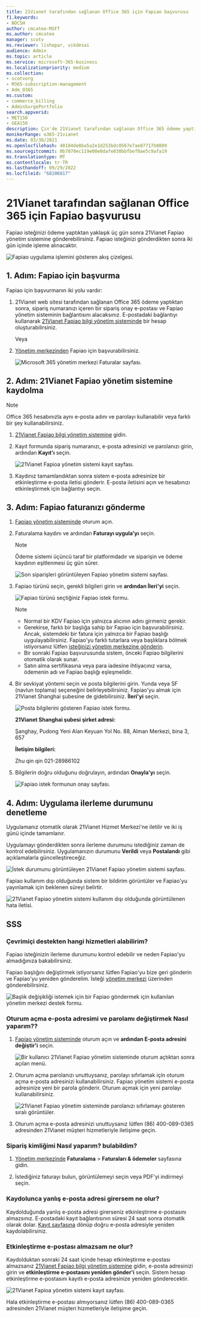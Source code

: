 ```yaml
---
title: 21Vianet tarafından sağlanan Office 365 için Fapiao başvurusu
f1.keywords:
- NOCSH
author: cmcatee-MSFT
ms.author: cmcatee
manager: scotv
ms.reviewer: lishepar, vikdesai
audience: Admin
ms.topic: article
ms.service: microsoft-365-business
ms.localizationpriority: medium
ms.collection:
- scotvorg
- M365-subscription-management
- Adm_O365
ms.custom:
- commerce_billing
- AdminSurgePortfolio
search.appverid:
- MET150
- GEA150
description: Çin'de 21Vianet tarafından sağlanan Office 365 ödeme yaptıktan sonra Fapiao isteğinizi 21Vianet Fapiao yönetim sistemine nasıl göndereceğinizi öğrenin.
monikerRange: o365-21vianet
ms.date: 03/30/2021
ms.openlocfilehash: 48184de0ba5a2e1d253bdc0567e7ae87717b0889
ms.sourcegitcommit: 0b7070ec119e00e0dafe030bbfbef0ae5c9afa19
ms.translationtype: MT
ms.contentlocale: tr-TR
ms.lasthandoff: 09/29/2022
ms.locfileid: "68206817"
---
```

# <a name="apply-for-a-fapiao-for-office-365-operated-by-21vianet"></a>21Vianet tarafından sağlanan Office 365 için Fapiao başvurusu

Fapiao isteğinizi ödeme yaptıktan yaklaşık üç gün sonra 21Vianet Fapiao yönetim sistemine gönderebilirsiniz. Fapiao isteğinizi gönderdikten sonra iki gün içinde işleme alınacaktır.
  
![Fapiao uygulama işlemini gösteren akış çizelgesi.](../../media/bf14884a-53f9-4c53-971c-b9b8ad6ec8d3.png)
  
## <a name="step-1-apply-for-a-fapiao"></a>1. Adım: Fapiao için başvurma

Fapiao için başvurmanın iki yolu vardır:
  
1. 21Vianet web sitesi tarafından sağlanan Office 365 ödeme yaptıktan sonra, sipariş numaranızı içeren bir sipariş onay e-postası ve Fapiao yönetim sisteminin bağlantısını alacaksınız. E-postadaki bağlantıyı kullanarak <a href="https://go.microsoft.com/fwlink/p/?linkid=837466" target="_blank">21Vianet Fapiao bilgi yönetim sisteminde</a> bir hesap oluşturabilirsiniz.

    Veya

2. <a href="https://go.microsoft.com/fwlink/p/?linkid=850627" target="_blank">Yönetim merkezinden</a> Fapiao için başvurabilirsiniz.

    ![Microsoft 365 yönetim merkezi Faturalar sayfası.](../../media/a6e3b953-abd4-46aa-a910-08c517915a21.png)
  
## <a name="step-2-register-with-the-21vianet-fapiao-management-system"></a>2. Adım: 21Vianet Fapiao yönetim sistemine kaydolma

> [!NOTE]
> Office 365 hesabınızla aynı e-posta adını ve parolayı kullanabilir veya farklı bir şey kullanabilirsiniz.
  
1. <a href="https://go.microsoft.com/fwlink/p/?linkid=837466" target="_blank">21Vianet Fapiao bilgi yönetim sistemine</a> gidin.

2. Kayıt formunda sipariş numaranızı, e-posta adresinizi ve parolanızı girin, ardından **Kayıt'ı** seçin.

    ![21Vianet Fapioa yönetim sistemi kayıt sayfası.](../../media/60d39184-95b2-4ea4-a8a2-3e11763bec87.png)
  
3. Kaydınız tamamlandıktan sonra sistem e-posta adresinize bir etkinleştirme e-posta iletisi gönderir. E-posta iletisini açın ve hesabınızı etkinleştirmek için bağlantıyı seçin.

## <a name="step-3-submit-your-bill-for-a-fapiao"></a>3. Adım: Fapiao faturanızı gönderme

1. <a href="https://go.microsoft.com/fwlink/p/?linkid=837465" target="_blank">Fapiao yönetim sisteminde</a> oturum açın.

2. Faturalama kaydını ve ardından **Faturayı uygula'yı** seçin.

    > [!NOTE]
    > Ödeme sistemi üçüncü taraf bir platformdadır ve siparişin ve ödeme kaydının eşitlenmesi üç gün sürer.
  
    ![Son siparişleri görüntüleyen Fapiao yönetim sistemi sayfası.](../../media/b319767d-1d10-4cb4-b270-c5fbcee1368e.png)
  
3. Fapiao türünü seçin, gerekli bilgileri girin ve **ardından İleri'yi** seçin.

    ![Fapiao türünü seçtiğiniz Fapiao istek formu.](../../media/56fe3db1-c20f-4082-a39d-02d7ac41fec8.png)
  
    > [!NOTE]
    > - Normal bir KDV Fapiao için yalnızca alıcının adını girmeniz gerekir.
    > - Gerekirse, farklı bir başlığa sahip bir Fapiao için başvurabilirsiniz. Ancak, sistemdeki bir fatura için yalnızca bir Fapiao başlığı uygulayabilirsiniz. Fapiao'yu farklı tutarlara veya başlıklara bölmek istiyorsanız lütfen <a href="https://portal.partner.microsoftonline.cn/Support/SupportOverview.aspx" target="_blank">isteğinizi yönetim merkezine gönderin</a>.
    > - Bir sonraki Fapiao başvurusunda sistem, önceki Fapiao bilgilerini otomatik olarak sunar.
    > - Satın alma sertifikasına veya para iadesine ihtiyacınız varsa, ödemenin adı ve Fapiao başlığı eşleşmelidir.

4. Bir sevkiyat yöntemi seçin ve posta bilgilerini girin. Yunda veya SF (navlun toplama) seçeneğini belirleyebilirsiniz. Fapiao'yu almak için 21Vianet Shanghai şubesine de gidebilirsiniz. **İleri'yi** seçin.

    ![Posta bilgilerini gösteren Fapiao istek formu.](../../media/bba500b4-a51d-477b-81a7-9113b08d39f1.png)
  
    **21Vianet Shanghai şubesi şirket adresi:**

    Şanghay, Pudong Yeni Alan Keyuan Yol No. 88, Alman Merkezi, bina 3, 657

    **İletişim bilgileri:**

    Zhu qin qin 021-28986102

5. Bilgilerin doğru olduğunu doğrulayın, ardından **Onayla'yı** seçin.

    ![Fapiao istek formunun onay sayfası.](../../media/18706d9d-defc-4285-8fd3-990448b44a18.png)
  
## <a name="step-4-check-application-progress"></a>4. Adım: Uygulama ilerleme durumunu denetleme

Uygulamanız otomatik olarak 21Vianet Hizmet Merkezi'ne iletilir ve iki iş günü içinde tamamlanır.
  
Uygulamayı gönderdikten sonra ilerleme durumunu istediğiniz zaman de kontrol edebilirsiniz. Uygulamanızın durumunu **Verildi** veya **Postalandı** gibi açıklamalarla güncelleştireceğiz.
  
![İstek durumunu görüntüleyen 21Vianet Fapiao yönetim sistemi sayfası.](../../media/6cd696ec-d630-4fce-9f27-935a0d5f0ebe.png)
  
Fapiao kullanım dışı olduğunda sistem bir bildirim görüntüler ve Fapiao'yu yayınlamak için beklenen süreyi belirtir.
  
![21Vianet Fapiao yönetim sistemi kullanım dışı olduğunda görüntülenen hata iletisi.](../../media/effe0796-83aa-4a91-a488-15d6f58c01dc.png)
  
## <a name="faqs"></a>SSS

### <a name="what-services-can-i-get-from-online-support"></a>Çevrimiçi destekten hangi hizmetleri alabilirim?

Fapiao isteğinizin ilerleme durumunu kontrol edebilir ve neden Fapiao'yu almadığınıza bakabilirsiniz.
  
Fapiao başlığını değiştirmek istiyorsanız lütfen Fapiao'yu bize geri gönderin ve Fapiao'yu yeniden gönderelim. İsteği <a href="https://portal.partner.microsoftonline.cn/Support/SupportOverview.aspx" target="_blank">yönetim merkezi</a> üzerinden gönderebilirsiniz.
  
![Başlık değişikliği istemek için bir Fapiao göndermek için kullanılan yönetim merkezi destek formu.](../../media/2a413e9e-f30b-4f26-adbf-6287cc217a0f.png)
  
### <a name="how-do-i-change-my-login-email-address-and-password"></a>Oturum açma e-posta adresimi ve parolamı değiştirmek Nasıl yaparım??

1. <a href="https://go.microsoft.com/fwlink/p/?linkid=837465" target="_blank">Fapiao yönetim sisteminde</a> oturum açın ve **ardından E-posta adresini değiştir'i** seçin.

    ![Bir kullanıcı 21Vianet Fapiao yönetim sisteminde oturum açtıktan sonra açılan menü.](../../media/ee6de24b-6be2-41e6-8aec-e0c3cb0ea35e.png)
  
2. Oturum açma parolanızı unuttuysanız, parolayı sıfırlamak için oturum açma e-posta adresinizi kullanabilirsiniz. Fapiao yönetim sistemi e-posta adresinize yeni bir parola gönderir. Oturum açmak için yeni parolayı kullanabilirsiniz.

    ![21Vianet Fapiao yönetim sisteminde parolanızı sıfırlamayı gösteren sıralı görüntüler.](../../media/2edb0a47-1286-4792-804d-7e84534c8370.png)
  
3. Oturum açma e-posta adresinizi unuttuysanız lütfen (86) 400-089-0365 adresinden 21Vianet müşteri hizmetleriyle iletişime geçin.

### <a name="how-do-i-find-my-order-id"></a>Sipariş kimliğimi Nasıl yaparım? bulabildim?

1. [Yönetim merkezinde](https://go.microsoft.com/fwlink/p/?linkid=850627) **Faturalama** \> **Faturaları & ödemeler** sayfasına gidin.

2. İstediğiniz faturayı bulun, görüntülemeyi seçin veya PDF'yi indirmeyi seçin.

### <a name="what-if-i-enter-the-wrong-email-address-when-i-register"></a>Kaydolunca yanlış e-posta adresi girersem ne olur?

Kaydolduğunda yanlış e-posta adresi girerseniz etkinleştirme e-postasını almazsınız. E-postadaki kayıt bağlantısının süresi 24 saat sonra otomatik olarak dolar. <a href="https://go.microsoft.com/fwlink/p/?linkid=837466" target="_blank">Kayıt sayfasına</a> dönüp doğru e-posta adresiyle yeniden kaydolabilirsiniz.
  
### <a name="what-if-i-dont-receive-an-activation-email"></a>Etkinleştirme e-postası almazsam ne olur?

Kaydolduktan sonraki 24 saat içinde hesap etkinleştirme e-postası almazsanız <a href="https://go.microsoft.com/fwlink/p/?linkid=837466" target="_blank">21Vianet Fapiao bilgi yönetim sistemine</a> gidin, e-posta adresinizi girin ve **etkinleştirme e-postasını yeniden gönder'i** seçin. Sistem hesap etkinleştirme e-postasını kayıtlı e-posta adresinize yeniden gönderecektir.
  
![21Vianet Fapioa yönetim sistemi kayıt sayfası.](../../media/60d39184-95b2-4ea4-a8a2-3e11763bec87.png)
  
Hala etkinleştirme e-postası almıyorsanız lütfen (86) 400-089-0365 adresinden 21Vianet müşteri hizmetleriyle iletişime geçin.
